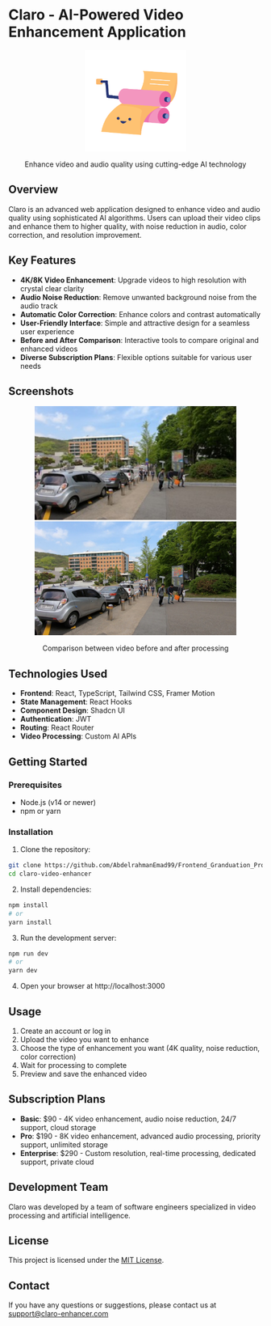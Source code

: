 # Claro - AI-Powered Video Enhancement Application

<div align="center">
  <img src="public/print-1.png" alt="Claro Logo" width="200" />
  <p>Enhance video and audio quality using cutting-edge AI technology</p>
</div>

## Overview

Claro is an advanced web application designed to enhance video and audio quality using sophisticated AI algorithms. Users can upload their video clips and enhance them to higher quality, with noise reduction in audio, color correction, and resolution improvement.

## Key Features

- **4K/8K Video Enhancement**: Upgrade videos to high resolution with crystal clear clarity
- **Audio Noise Reduction**: Remove unwanted background noise from the audio track
- **Automatic Color Correction**: Enhance colors and contrast automatically
- **User-Friendly Interface**: Simple and attractive design for a seamless user experience
- **Before and After Comparison**: Interactive tools to compare original and enhanced videos
- **Diverse Subscription Plans**: Flexible options suitable for various user needs

## Screenshots

<div align="center">
  <img src="public/before.jpg" alt="Before Enhancement" width="400" />
  <img src="public/after.jpg" alt="After Enhancement" width="400" />
  <p>Comparison between video before and after processing</p>
</div>

## Technologies Used

- **Frontend**: React, TypeScript, Tailwind CSS, Framer Motion
- **State Management**: React Hooks
- **Component Design**: Shadcn UI
- **Authentication**: JWT
- **Routing**: React Router
- **Video Processing**: Custom AI APIs

## Getting Started

### Prerequisites

- Node.js (v14 or newer)
- npm or yarn

### Installation

1. Clone the repository:
```bash
git clone https://github.com/AbdelrahmanEmad99/Frontend_Granduation_Project
cd claro-video-enhancer
```

2. Install dependencies:
```bash
npm install
# or
yarn install
```

3. Run the development server:
```bash
npm run dev
# or
yarn dev
```

4. Open your browser at http://localhost:3000

## Usage

1. Create an account or log in
2. Upload the video you want to enhance
3. Choose the type of enhancement you want (4K quality, noise reduction, color correction)
4. Wait for processing to complete
5. Preview and save the enhanced video

## Subscription Plans

- **Basic**: $90 - 4K video enhancement, audio noise reduction, 24/7 support, cloud storage
- **Pro**: $190 - 8K video enhancement, advanced audio processing, priority support, unlimited storage
- **Enterprise**: $290 - Custom resolution, real-time processing, dedicated support, private cloud

## Development Team

Claro was developed by a team of software engineers specialized in video processing and artificial intelligence.

## License

This project is licensed under the [MIT License](LICENSE).

## Contact

If you have any questions or suggestions, please contact us at support@claro-enhancer.com
